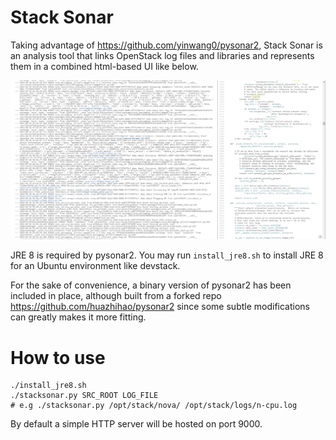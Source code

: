 Stack Sonar
===========

Taking advantage of <https://github.com/yinwang0/pysonar2>, Stack Sonar is an
analysis tool that links OpenStack log files and libraries and represents them
in a combined html-based UI like below.

![screenshot](https://raw.githubusercontent.com/huazhihao/stacksonar/master/screenshot.png)

JRE 8 is required by pysonar2. You may run `install_jre8.sh` to install JRE 8
for an Ubuntu environment like devstack.

For the sake of convenience, a binary version of pysonar2 has been included in
place, although built from a forked repo <https://github.com/huazhihao/pysonar2>
since some subtle modifications can greatly makes it more fitting.

How to use
==========

	./install_jre8.sh
	./stacksonar.py SRC_ROOT LOG_FILE
	# e.g ./stacksonar.py /opt/stack/nova/ /opt/stack/logs/n-cpu.log

By default a simple HTTP server will be hosted on port 9000.